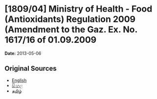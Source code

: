 # [1809/04] Ministry of Health - Food (Antioxidants) Regulation 2009 (Amendment to the Gaz. Ex. No. 1617/16 of 01.09.2009

**Date:** 2013-05-06

## Original Sources

- [English](https://documents.gov.lk/view/extra-gazettes/2013/5/1809-04_E.pdf)
- [සිංහල](https://documents.gov.lk/view/extra-gazettes/2013/5/1809-04_S.pdf)
- [தமிழ்](https://documents.gov.lk/view/extra-gazettes/2013/5/1809-04_T.pdf)
